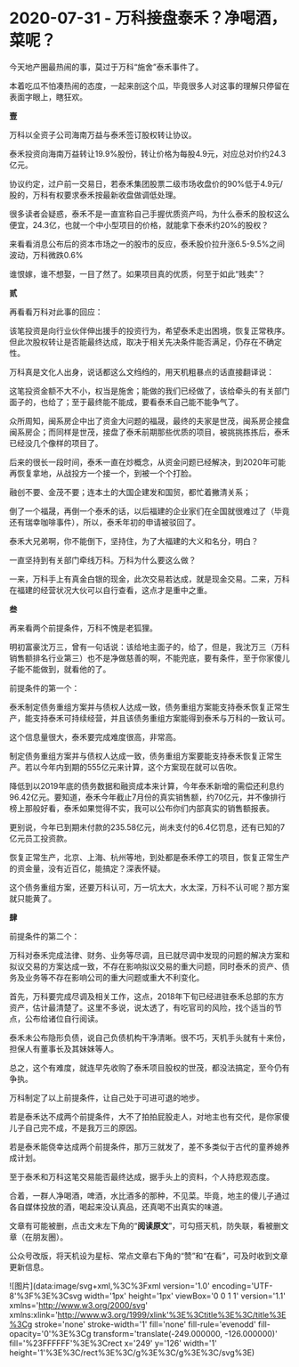 # 2020-07-31 - 万科接盘泰禾？净喝酒，菜呢？

今天地产圈最热闹的事，莫过于万科“施舍”泰禾事件了。

本着吃瓜不怕凑热闹的态度，一起来剖这个瓜，毕竟很多人对这事的理解只停留在表面字眼上，瞎狂欢。

**壹**

万科以全资子公司海南万益与泰禾签订股权转让协议。

泰禾投资向海南万益转让19.9%股份，转让价格为每股4.9元，对应总对价约24.3亿元。

协议约定，过户前一交易日，若泰禾集团股票二级市场收盘价的90%低于4.9元/股的，万科有权要求泰禾按最新收盘做调低处理。

很多读者会疑惑，泰禾不是一直宣称自己手握优质资产吗，为什么泰禾的股权这么便宜，24.3亿，也就一个中小型项目的价格，就能拿下泰禾约20%的股权？

来看看消息公布后的资本市场之一的股市的反应，泰禾股价拉升涨6.5-9.5%之间波动，万科微跌0.6%

谁恨嫁，谁不想娶，一目了然了。如果项目真的优质，何至于如此“贱卖”？

**贰**

再看看万科对此事的回应：

该笔投资是向行业伙伴伸出援手的投资行为，希望泰禾走出困境，恢复正常秩序。但此次股权转让是否能最终达成，取决于相关先决条件能否满足，仍存在不确定性。

万科真是文化人出身，说话都这么文绉绉的，用天机粗暴点的话直接翻译说：

这笔投资金额不大不小，权当是施舍；能做的我们已经做了，该给牵头的有关部门面子的，也给了；至于最终能不能成，要看泰禾自己能不能争气了。

众所周知，闽系房企中出了资金大问题的福晟，最终的夫家是世茂，闽系房企接盘闽系房企；而同样是世茂，接盘了泰禾前期那些优质的项目，被挑挑拣拣后，泰禾已经没几个像样的项目了。

后来的很长一段时间，泰禾一直在炒概念，从资金问题已经解决，到2020年可能再恢复拿地，从战投方一个接一个，到被一个个打脸。

融创不要、金茂不要；连本土的大国企建发和国贸，都忙着撇清关系；

倒了一个福晟，再倒一个泰禾的话，以后福建的企业家们在全国就很难过了（毕竟还有瑞幸咖啡事件），所以，泰禾年初的申请被驳回了。

泰禾大兄弟啊，你不能倒下，坚持住，为了大福建的大义和名分，明白？

一直坚持到有关部门牵线万科。万科为什么要这么做？

一来，万科手上有真金白银的现金，此次交易若达成，就是现金交易。二来，万科在福建的经营状况大伙可以自行查看，这点才是重中之重。

**叁**

再来看两个前提条件，万科不愧是老狐狸。

明初富豪沈万三，曾有一句话说：该给地主面子的，给了，但是，我沈万三（万科销售额排名行业第三）也不是净做慈善的啊，不能兜底，要有条件，至于你家傻儿子能不能做到，就看他的了。

前提条件的第一个：

泰禾制定债务重组方案并与债权人达成一致，债务重组方案能支持泰禾恢复正常生产，能支持泰禾可持续经营，并且该债务重组方案能得到泰禾与万科的一致认可。

这个信息量很大，泰禾要完成难度很高，非常高。

制定债务重组方案并与债权人达成一致，债务重组方案要能支持泰禾恢复正常生产。若以今年内到期的555亿元来计算，这个方案现在就可以告吹。

降低到以2019年底的债务数据和融资成本来计算，今年泰禾新增的需偿还利息约96.42亿元。要知道，泰禾今年截止7月份的真实销售额，约70亿元，并不像排行榜上那般好看，泰禾如果觉得不实，我可以公布你们内部真实的销售额报表。

更别说，今年已到期未付款的235.58亿元，尚未支付的6.4亿罚息，还有已知的7亿元员工投资款。

恢复正常生产，北京、上海、杭州等地，到处都是泰禾停工的项目，恢复正常生产的资金量，没有近百亿，能搞定？深表怀疑。

这个债务重组方案，还要万科认可，万一坑太大，水太深，万科不认可呢？那方案就只能黄了。

**肆**

前提条件的第二个：

万科对泰禾完成法律、财务、业务等尽调，且已就尽调中发现的问题的解决方案和拟议交易的方案达成一致，不存在影响拟议交易的重大问题，同时泰禾的资产、债务及业务等不存在影响公司的重大问题或重大不利变化。

首先，万科要完成尽调及相关工作，这点，2018年下旬已经进驻泰禾总部的东方资产，估计最清楚了。这里不多说，说太透了，有吃官司的风险，找个适当的节点，公布给诸位自行阅读。

泰禾未公布隐形负债，说自己负债机构干净清晰。很不巧，天机手头就有十来份，担保人有董事长及其妹妹等人。

总之，这个有难度，就连早先收购了泰禾项目股权的世茂，都没法搞定，至今仍有争执。

万科制定了以上前提条件，让自己处于可进可退的地步。

若是泰禾达不成两个前提条件，大不了拍拍屁股走人，对地主也有交代，是你家傻儿子自己完不成，不是我万三的原因。

若是泰禾能侥幸达成两个前提条件，那万三就发了，差不多类似于古代的童养媳养成计划。

至于泰禾和万科这笔交易能否最终达成，据手头上的资料，个人持悲观态度。

合着，一群人净喝酒，啤酒，水比酒多的那种，不见菜。毕竟，地主的傻儿子通过各自媒体投放的酒，喝起来没认真品，还真喝不出真实的味道。

文章有可能被删，点击文末左下角的“**阅读原文**”，可勾搭天机，防失联，看被删文章（在朋友圈）。

公众号改版，将天机设为星标、常点文章右下角的“赞”和“在看”，可及时收到文章更新信息。

![图片](data:image/svg+xml,%3C%3Fxml version='1.0' encoding='UTF-8'%3F%3E%3Csvg width='1px' height='1px' viewBox='0 0 1 1' version='1.1' xmlns='http://www.w3.org/2000/svg' xmlns:xlink='http://www.w3.org/1999/xlink'%3E%3Ctitle%3E%3C/title%3E%3Cg stroke='none' stroke-width='1' fill='none' fill-rule='evenodd' fill-opacity='0'%3E%3Cg transform='translate(-249.000000, -126.000000)' fill='%23FFFFFF'%3E%3Crect x='249' y='126' width='1' height='1'%3E%3C/rect%3E%3C/g%3E%3C/g%3E%3C/svg%3E)